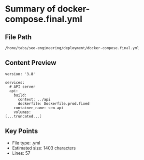 # Summary of docker-compose.final.yml
  
## File Path
`/home/tabs/seo-engineering/deployment/docker-compose.final.yml`

## Content Preview
```
version: '3.8'

services:
  # API server
  api:
    build:
      context: ../api
      dockerfile: Dockerfile.prod.fixed
    container_name: seo-api
    volumes:
[...truncated...]
```

## Key Points
- File type: .yml
- Estimated size: 1403 characters
- Lines: 57
